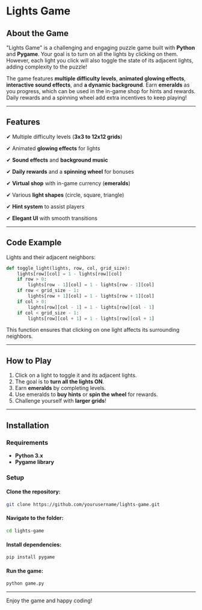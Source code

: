 #  Lights Game

## About the Game
"Lights Game" is a challenging and engaging puzzle game built with **Python** and **Pygame**. Your goal is to turn on all the lights by clicking on them. However, each light you click will also toggle the state of its adjacent lights, adding complexity to the puzzle!

The game features **multiple difficulty levels**, **animated glowing effects**, **interactive sound effects**, and **a dynamic background**. Earn **emeralds** as you progress, which can be used in the in-game shop for hints and rewards. Daily rewards and a spinning wheel add extra incentives to keep playing!

---

##  Features
✔ Multiple difficulty levels (**3x3 to 12x12 grids**)

✔ Animated **glowing effects** for lights

✔ **Sound effects** and **background music**

✔ **Daily rewards** and a **spinning wheel** for bonuses

✔ **Virtual shop** with in-game currency (**emeralds**)

✔ Various **light shapes** (circle, square, triangle)

✔ **Hint system** to assist players

✔ **Elegant UI** with smooth transitions

---

##  Code Example
Lights and their adjacent neighbors:

```python
def toggle_light(lights, row, col, grid_size):
    lights[row][col] = 1 - lights[row][col]
    if row > 0:
        lights[row - 1][col] = 1 - lights[row - 1][col]
    if row < grid_size - 1:
        lights[row + 1][col] = 1 - lights[row + 1][col]
    if col > 0:
        lights[row][col - 1] = 1 - lights[row][col - 1]
    if col < grid_size - 1:
        lights[row][col + 1] = 1 - lights[row][col + 1]
```
This function ensures that clicking on one light affects its surrounding neighbors.

---

##  How to Play
1. Click on a light to toggle it and its adjacent lights.
2. The goal is to **turn all the lights ON**.
3. Earn **emeralds** by completing levels.
4. Use emeralds to **buy hints** or **spin the wheel** for rewards.
5. Challenge yourself with **larger grids**!

---

##  Installation

### Requirements
- **Python 3.x**
- **Pygame library**

### Setup
#### Clone the repository:
```sh
git clone https://github.com/yourusername/lights-game.git
```

#### Navigate to the folder:
```sh
cd lights-game
```

#### Install dependencies:
```sh
pip install pygame
```

#### Run the game:
```sh
python game.py
```

---

Enjoy the game and happy coding! 
